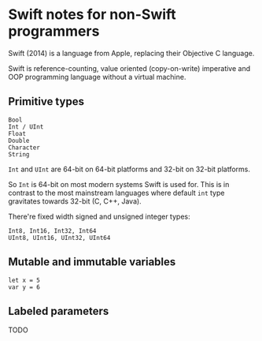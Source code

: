 # Swift notes for non-Swift programmers

Swift (2014) is a language from Apple, replacing their Objective C language.

Swift is reference-counting, value oriented (copy-on-write) imperative and OOP programming language without a virtual machine.

## Primitive types

    Bool
    Int / UInt
    Float
    Double
    Character
    String

`Int` and `UInt` are 64-bit on 64-bit platforms and 32-bit on 32-bit platforms.

So `Int` is 64-bit on most modern systems Swift is used for. This is in contrast to the most mainstream languages where default `int` type gravitates towards 32-bit (C, C++, Java).

There're fixed width signed and unsigned integer types:

    Int8, Int16, Int32, Int64
    UInt8, UInt16, UInt32, UInt64


## Mutable and immutable variables

    let x = 5
    var y = 6

## Labeled parameters

TODO
